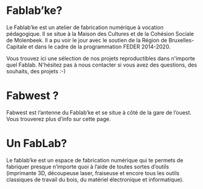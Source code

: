 # Fablab’ke?
Le Fablab’ke est un atelier de fabrication numérique à vocation pédagogique. Il se situe à la Maison des Cultures et de la Cohésion Sociale de Molenbeek.
Il a pu voir le jour avec le soutien de la Région de Bruxelles-Capitale et dans le cadre de la programmation FEDER 2014-2020.

Vous trouvez ici une sélection de nos projets reproductibles dans n'importe quel Fablab. N'hésitez pas à nous contacter si vous avez des questions, des souhaits, des projets :-)

# Fabwest ?
Fabwest est l’antenne du Fablab’ke et se situe à côté de la gare de l’ouest. Vous trouverez plus d’info sur cette page.


# Un FabLab?
Le fablab’ke est un espace de fabrication numérique qui te permets de fabriquer presque n’importe quoi à l’aide de toutes sortes d’outils (imprimante 3D, découpeuse laser, fraiseuse et encore tous les outils classiques de travail du bois, du matériel électronique et informatique).
